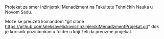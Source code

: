 Projekat za smer Inžinjerski Menadžment na Fakultetu Tehničkih Nauka u Novom Sadu.

Može se preuzeti komandom "git clone https://github.com/aleksavelickovic/InzinjerskiMenadzmentProjekat.git" dok je korisnik pozicioniran u folder u koji želi da preuzme projekat.
